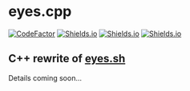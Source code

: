 # eyes.cpp

[![CodeFactor](https://www.codefactor.io/repository/github/naltun/eyes-cpp/badge)](https://www.codefactor.io/repository/github/naltun/eyes-cpp) [![Shields.io](https://img.shields.io/badge/free%20software-support%20free%2Flibre%20software-yellow.svg)](https://en.wikipedia.org/wiki/Free_software) [![Shields.io](https://img.shields.io/badge/license-Mozilla%20Public%20License%20v2-orange)](http://mozilla.org/MPL/2.0/) [![Shields.io](https://img.shields.io/badge/developed%20on-Arch%20GNU%2FLinux-blue)](https://archlinux.org)

## C++ rewrite of [eyes.sh](https://github.com/naltun/eyes.sh)

Details coming soon...
